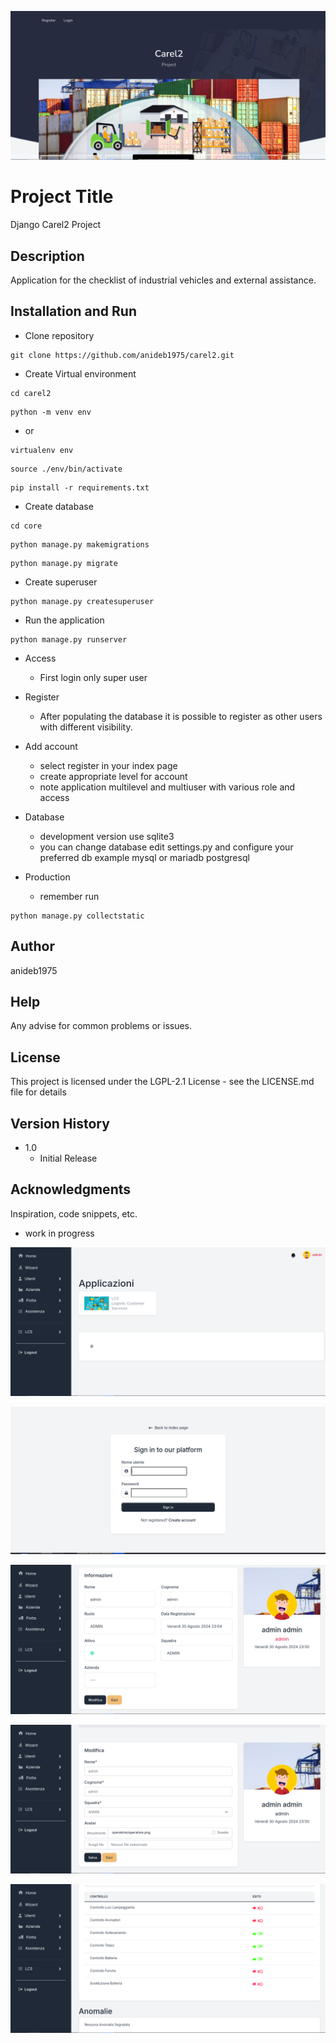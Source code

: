 ![screenshot](carel2_screenshot/index.png)

# Project Title

Django Carel2 Project

## Description

Application for the checklist of industrial vehicles and external assistance.

## Installation and Run

* Clone repository
```
git clone https://github.com/anideb1975/carel2.git
```
* Create Virtual environment
```
cd carel2
```
```
python -m venv env
```
- or
  
```
virtualenv env
```
```
source ./env/bin/activate
```
```
pip install -r requirements.txt
```

* Create database
```
cd core
```
```
python manage.py makemigrations
```
```
python manage.py migrate
```

* Create superuser
```
python manage.py createsuperuser
```

* Run the application
```
python manage.py runserver
```

- Access
  - First login only super user

- Register
  - After populating the database   it is possible to register as other users with different visibility.
  
- Add account
  - select register in your index page
  - create appropriate level for account
  - note application multilevel and multiuser with various role and access

* Database
  - development version use sqlite3
  - you can change database edit settings.py and configure your preferred db example mysql or mariadb postgresql

* Production
  - remember run
```
python manage.py collectstatic
```

## Author

anideb1975


## Help

Any advise for common problems or issues.


## License

This project is licensed under the  LGPL-2.1 License - see the LICENSE.md file for details

## Version History

* 1.0
    * Initial Release
      
## Acknowledgments

Inspiration, code snippets, etc.
* work in progress

![screenshot](carel2_screenshot/home.png)

![screenshot](carel2_screenshot/login1.png)

![screenshot](carel2_screenshot/profile.png)

![screenshot](carel2_screenshot/settings.png)

![screenshot](carel2_screenshot/checklist.png)
